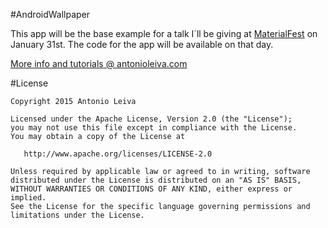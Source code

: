 #AndroidWallpaper

This app will be the base example for a talk I´ll be giving at [MaterialFest](http://materialfest.com/) on January 31st. The code for the app will be available on that day.

[More info and tutorials @ antonioleiva.com](http://antonioleiva.com/)

#License

    Copyright 2015 Antonio Leiva

    Licensed under the Apache License, Version 2.0 (the "License");
    you may not use this file except in compliance with the License.
    You may obtain a copy of the License at

       http://www.apache.org/licenses/LICENSE-2.0

    Unless required by applicable law or agreed to in writing, software
    distributed under the License is distributed on an "AS IS" BASIS,
    WITHOUT WARRANTIES OR CONDITIONS OF ANY KIND, either express or implied.
    See the License for the specific language governing permissions and
    limitations under the License.
